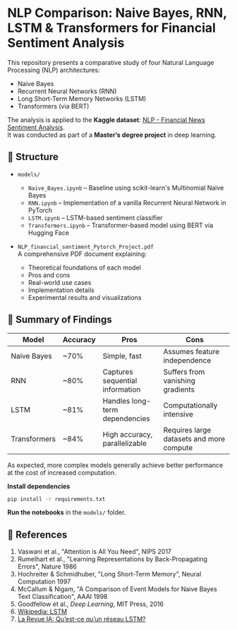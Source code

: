 # NLP Comparison: Naive Bayes, RNN, LSTM & Transformers for Financial Sentiment Analysis

This repository presents a comparative study of four Natural Language Processing (NLP) architectures:
- Naive Bayes
- Recurrent Neural Networks (RNN)
- Long Short-Term Memory Networks (LSTM)
- Transformers (via BERT)

The analysis is applied to the **Kaggle dataset**: [NLP - Financial News Sentiment Analysis](https://www.kaggle.com/datasets/abhi8923shriv/sentiment-analysis-dataset).  
It was conducted as part of a **Master’s degree project** in deep learning.


## 📁 Structure

- `models/`
  - `Naive_Bayes.ipynb` – Baseline using scikit-learn's Multinomial Naive Bayes
  - `RNN.ipynb` – Implementation of a vanilla Recurrent Neural Network in PyTorch
  - `LSTM.ipynb` – LSTM-based sentiment classifier
  - `Transformers.ipynb` – Transformer-based model using BERT via Hugging Face

- `NLP_financial_sentiment_Pytorch_Project.pdf`  
  A comprehensive PDF document explaining:
  - Theoretical foundations of each model
  - Pros and cons
  - Real-world use cases
  - Implementation details
  - Experimental results and visualizations


## 🧾 Summary of Findings

| Model         | Accuracy | Pros                                      | Cons                                     |
|---------------|----------|-------------------------------------------|------------------------------------------|
| Naive Bayes   | ~70%     | Simple, fast                              | Assumes feature independence             |
| RNN           | ~80%     | Captures sequential information           | Suffers from vanishing gradients         |
| LSTM          | ~81%     | Handles long-term dependencies            | Computationally intensive                |
| Transformers  | ~84%     | High accuracy, parallelizable             | Requires large datasets and more compute |

As expected, more complex models generally achieve better performance at the cost of increased computation.


**Install dependencies**

   ```bash
   pip install -r requirements.txt
   ```

**Run the notebooks** in the `models/` folder.


## 📖 References

1. Vaswani et al., "Attention is All You Need", NIPS 2017
2. Rumelhart et al., "Learning Representations by Back-Propagating Errors", Nature 1986
3. Hochreiter & Schmidhuber, "Long Short-Term Memory", Neural Computation 1997
4. McCallum & Nigam, "A Comparison of Event Models for Naive Bayes Text Classification", AAAI 1998
5. Goodfellow et al., *Deep Learning*, MIT Press, 2016
6. [Wikipedia: LSTM](https://en.wikipedia.org/wiki/Long_short-term_memory)
7. [La Revue IA: Qu’est-ce qu’un réseau LSTM?](https://larevueia.fr/quest-ce-quun-reseau-lstm/)